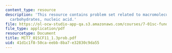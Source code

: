 ```yaml
---
content_type: resource
description: 'This resource contains problem set related to macromolecules: lipids,
  carbohydrates, nucleic acid.'
file: https://ol-ocw-studio-app-qa.s3.amazonaws.com/courses/7-01sc-fundamentals-of-biology-fall-2011/41d1c1f850caeebb8ba7e32830c9da55_MIT7_01SCF11_1.3prob.pdf
file_type: application/pdf
resourcetype: Document
title: MIT7_01SCF11_1.3prob.pdf
uid: 41d1c1f8-50ca-eebb-8ba7-e32830c9da55
---
```

